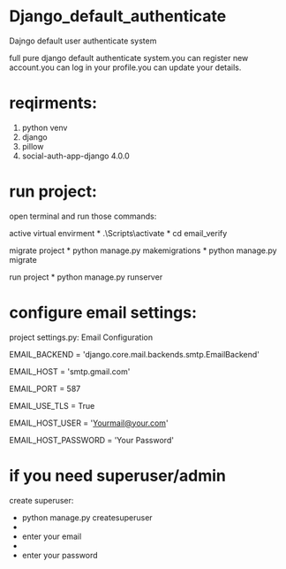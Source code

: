 # Django_default_authenticate
Dajngo default user authenticate system

full pure django default authenticate system.you can register new account.you can log in your profile.you can update your details.

# reqirments:
1. python venv
2. django
3. pillow
4. social-auth-app-django 4.0.0

# run project:
open terminal and run those commands:

active virtual envirment * .\Scripts\activate * cd email_verify

migrate project * python manage.py makemigrations * python manage.py migrate

run project * python manage.py runserver

# configure email settings:
project settings.py:
Email Configuration

EMAIL_BACKEND = 'django.core.mail.backends.smtp.EmailBackend'

EMAIL_HOST = 'smtp.gmail.com'

EMAIL_PORT = 587

EMAIL_USE_TLS = True

EMAIL_HOST_USER = 'Yourmail@your.com'

EMAIL_HOST_PASSWORD = 'Your Password'


# if you need superuser/admin
create superuser:

* python manage.py createsuperuser
* 
* enter your email
* 
* enter your password

